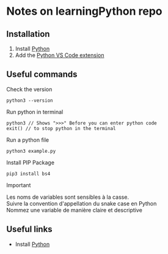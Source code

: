 # Notes on learningPython repo

## Installation
1. Install [Python](https://www.python.org)
2. Add the [Python VS Code extension](https://marketplace.visualstudio.com/items?itemName=ms-python.python)

## Useful commands
Check the version
```
python3 --version
```
Run python in terminal
```
python3 // Shows ">>>" Before you can enter python code
exit() // to stop python in the terminal
```
Run a python file
```
python3 example.py
```
Install PIP Package
```
pip3 install bs4
```

> [!IMPORTANT]  
> Les noms de variables sont sensibles à la casse. <br/>
> Suivre la convention d'appellation du snake case en Python <br/>
> Nommez une variable de manière claire et descriptive

## Useful links
- Install [Python](https://www.python.org)